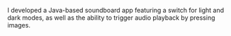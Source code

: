 I developed a Java-based soundboard app featuring a switch for light and dark modes, as well as the ability to trigger audio playback by pressing images.
